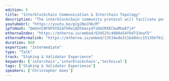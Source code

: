 ```yaml
---
edition: 5
title: "Interblockchain Communication & Interchain Topology"
description: "The interblockchain community protocol will faciliate permissionless interoperation between smart contracts on Ethereum 1.0/1.x & Ethereum 2.0, Cosmos zones, Polkadot parachains, Bitcoin & more. The first half of this talk presents the protocol construction, notes security properties & consensus requirements, explains the message channel interface exposed to smart contracts & modules, and discusses special techniques for bridging Nakamoto proof-of-work consensus blockchains such as Ethereum 1.0/1.x to chains with finality. The second half embarks on a speculative exploration of what the future topology of interconnected blockchains might look like: what economic constraints might shape cross-chain design choices, what kinds of applications might most benefit from cross-chain logic, and what shared ecosystem standards might most effectively facilitate positive-sum interoperation, with particular attention to integration into the Ethereum 2.0 specification process."
youtubeUrl: "https://youtu.be/pCg1NxCh6cM"
ipfsHash: "QmUnnCNF9FUYQ1ATkRejEDtmasy4TzDA2RXECkwMUaEfj4"
ethernaIndex: "https://etherna.io/embed/634525c4080a54f6d733eaf5"
ethernaPermalink: "https://etherna.io/embed/13534ede311b4ddcc151356f612d04617a79359969236f443b966c9a774e37ad"
duration: 860
expertise: "Intermediate"
type: "Talk"
track: "Staking & Validator Experience"
keywords: ['interchain','interblockchain','technical']
tags: ['Staking & Validator Experience']
speakers: ['Christopher Goes']
---
```

